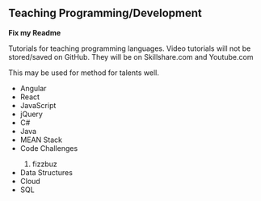 <body>
<h2>Teaching Programming/Development</h2>
  <p><strong>Fix my Readme</strong></p>
  <p>Tutorials for teaching programming languages. Video tutorials will not be stored/saved on GitHub. They will be on Skillshare.com and Youtube.com</p>  <p>This may be used for method for talents well.</p>
  <ul>
  <li>Angular</li>
  <li>React</li>
  <li>JavaScript</li>
   <li>jQuery</li>
  <li>C#</li>
  <li>Java</li>
  
  <li>MEAN Stack  </li>
  <li>Code Challenges</li>
  <ol><li>fizzbuz</li></ol>
  <li>Data Structures</li>
  <li>Cloud</li>
  
  <li>SQL</li>
  
</ul>
</body>

